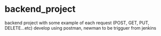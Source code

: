 # backend_project
backend project with some example of each request (POST, GET, PUT, DELETE...etc) develop using postman, newman to be trigguer from jenkins
